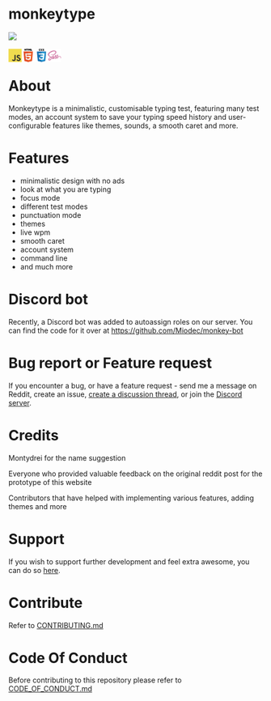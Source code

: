 # monkeytype

![](https://github.com/Miodec/monkeytype/blob/master/static/images/mtsocial.png?raw=true) 
<br />

<img align="left" alt="JavaScript" width="26px" src="https://raw.githubusercontent.com/github/explore/80688e429a7d4ef2fca1e82350fe8e3517d3494d/topics/javascript/javascript.png" />
<img align="left" alt="HTML5" width="26px" src="https://raw.githubusercontent.com/github/explore/80688e429a7d4ef2fca1e82350fe8e3517d3494d/topics/html/html.png" />
<img align="left" alt="CSS3" width="26px" src="https://raw.githubusercontent.com/github/explore/80688e429a7d4ef2fca1e82350fe8e3517d3494d/topics/css/css.png" />
<img align="left" alt="CSS3" width="26px" src="https://raw.githubusercontent.com/github/explore/80688e429a7d4ef2fca1e82350fe8e3517d3494d/topics/sass/sass.png" />
<br />

# About

Monkeytype is a minimalistic, customisable typing test, featuring many test modes, an account system to save your typing speed history and user-configurable features like themes, sounds, a smooth caret and more.

# Features

- minimalistic design with no ads
- look at what you are typing
- focus mode
- different test modes
- punctuation mode
- themes
- live wpm
- smooth caret
- account system
- command line
- and much more

# Discord bot

Recently, a Discord bot was added to autoassign roles on our server. You can find the code for it over at https://github.com/Miodec/monkey-bot

# Bug report or Feature request

If you encounter a bug, or have a feature request - send me a message on Reddit, create an issue, [create a discussion thread](https://github.com/Miodec/monkeytype/discussions), or join the [Discord server](https://www.discord.gg/monkeytype).

# Credits

Montydrei for the name suggestion

Everyone who provided valuable feedback on the original reddit post for the prototype of this website

Contributors that have helped with implementing various features, adding themes and more

# Support

If you wish to support further development and feel extra awesome, you can do so [here](https://www.paypal.me/jackbartnik).

# Contribute

Refer to [CONTRIBUTING.md](https://github.com/Miodec/monkeytype/blob/master/CONTRIBUTING.md)

# Code Of Conduct

Before contributing to this repository please refer to [CODE_OF_CONDUCT.md](https://github.com/Miodec/monkeytype/blob/master/CODE_OF_CONDUCT.md)
